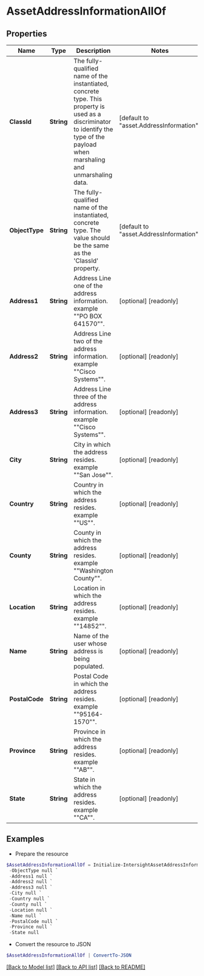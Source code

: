 # AssetAddressInformationAllOf
## Properties

Name | Type | Description | Notes
------------ | ------------- | ------------- | -------------
**ClassId** | **String** | The fully-qualified name of the instantiated, concrete type. This property is used as a discriminator to identify the type of the payload when marshaling and unmarshaling data. | [default to "asset.AddressInformation"]
**ObjectType** | **String** | The fully-qualified name of the instantiated, concrete type. The value should be the same as the &#39;ClassId&#39; property. | [default to "asset.AddressInformation"]
**Address1** | **String** | Address Line one of the address information. example &quot;&quot;PO BOX 641570&quot;&quot;. | [optional] [readonly] 
**Address2** | **String** | Address Line two of the address information. example &quot;&quot;Cisco Systems&quot;&quot;. | [optional] [readonly] 
**Address3** | **String** | Address Line three of the address information. example &quot;&quot;Cisco Systems&quot;&quot;. | [optional] [readonly] 
**City** | **String** | City in which the address resides. example &quot;&quot;San Jose&quot;&quot;. | [optional] [readonly] 
**Country** | **String** | Country in which the address resides. example &quot;&quot;US&quot;&quot;. | [optional] [readonly] 
**County** | **String** | County in which the address resides. example &quot;&quot;Washington County&quot;&quot;. | [optional] [readonly] 
**Location** | **String** | Location in which the address resides. example &quot;&quot;14852&quot;&quot;. | [optional] [readonly] 
**Name** | **String** | Name of the user whose address is being populated. | [optional] [readonly] 
**PostalCode** | **String** | Postal Code in which the address resides. example &quot;&quot;95164-1570&quot;&quot;. | [optional] [readonly] 
**Province** | **String** | Province in which the address resides. example &quot;&quot;AB&quot;&quot;. | [optional] [readonly] 
**State** | **String** | State in which the address resides. example &quot;&quot;CA&quot;&quot;. | [optional] [readonly] 

## Examples

- Prepare the resource
```powershell
$AssetAddressInformationAllOf = Initialize-IntersightAssetAddressInformationAllOf  -ClassId null `
 -ObjectType null `
 -Address1 null `
 -Address2 null `
 -Address3 null `
 -City null `
 -Country null `
 -County null `
 -Location null `
 -Name null `
 -PostalCode null `
 -Province null `
 -State null
```

- Convert the resource to JSON
```powershell
$AssetAddressInformationAllOf | ConvertTo-JSON
```

[[Back to Model list]](../README.md#documentation-for-models) [[Back to API list]](../README.md#documentation-for-api-endpoints) [[Back to README]](../README.md)

